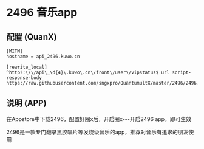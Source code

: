 # 2496 音乐app

## 配置 (QuanX)

```properties
[MITM]
hostname = api_2496.kuwo.cn

[rewrite_local]
^http?:\/\/api\_\d{4}\.kuwo\.cn\/front\/user\/vipstatus$ url script-response-body https://raw.githubusercontent.com/sngxpro/QuantumultX/master/2496/2496.js

```

## 说明 (APP)
在Appstore中下载2496，配置好圈x后，开启圈x---开启2496 app，即可生效

2496是一款专门翻录黑胶唱片等发烧级音乐的app，推荐对音乐有追求的朋友使用
